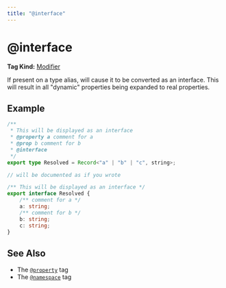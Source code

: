 ```yaml
---
title: "@interface"
---
```


# @interface

**Tag Kind:** [Modifier](../tags.md#Modifier-Tags)

If present on a type alias, will cause it to be converted as an interface. This will result in all "dynamic" properties
being expanded to real properties.

## Example

```ts
/**
 * This will be displayed as an interface
 * @property a comment for a
 * @prop b comment for b
 * @interface
 */
export type Resolved = Record<"a" | "b" | "c", string>;

// will be documented as if you wrote

/** This will be displayed as an interface */
export interface Resolved {
    /** comment for a */
    a: string;
    /** comment for b */
    b: string;
    c: string;
}
```

## See Also

-   The [`@property`](property.md) tag
-   The [`@namespace`](namespace.md) tag
